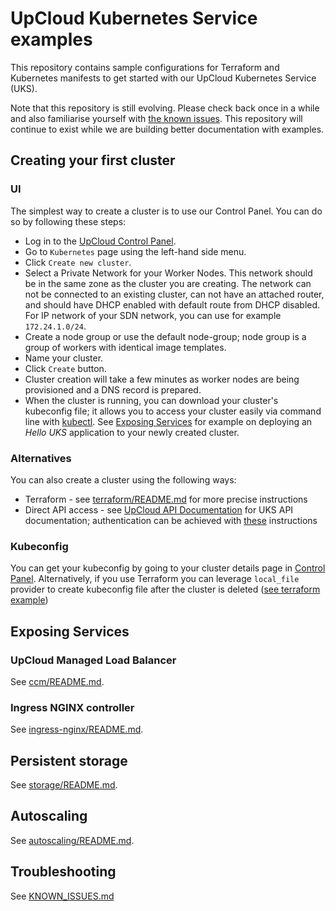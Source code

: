 # UpCloud Kubernetes Service examples

This repository contains sample configurations for Terraform and Kubernetes manifests to get started with our UpCloud Kubernetes Service (UKS).

Note that this repository is still evolving. Please check back once in a while and also familiarise yourself with [the known issues](KNOWN_ISSUES.md). This repository will continue to exist while we are building better documentation with examples.

## Creating your first cluster

### UI
The simplest way to create a cluster is to use our Control Panel. You can do so by following these steps:

* Log in to the [UpCloud Control Panel](https://hub.upcloud.com).
* Go to `Kubernetes` page using the left-hand side menu.
* Click `Create new cluster`.
* Select a Private Network for your Worker Nodes. This network should be in the same zone as the cluster you are creating. The network can not be connected to an existing cluster, can not have an attached router, and should have DHCP enabled with default route from DHCP disabled. For IP network of your SDN network, you can use for example `172.24.1.0/24`.
* Create a node group or use the default node-group; node group is a group of workers with identical image templates.
* Name your cluster.
* Click `Create` button.
* Cluster creation will take a few minutes as worker nodes are being provisioned and a DNS record is prepared.
* When the cluster is running, you can download your cluster's kubeconfig file; it allows you to access your cluster easily via command line with [kubectl](https://kubernetes.io/docs/tasks/tools/#kubectl). See [Exposing Services](#exposing-services) for example on deploying an _Hello UKS_ application to your newly created cluster.

### Alternatives
You can also create a cluster using the following ways:
* Terraform - see [terraform/README.md](terraform/README.md) for more precise instructions
* Direct API access - see [UpCloud API Documentation](https://developers.upcloud.com/1.3/20-managed-kubernetes/) for UKS API documentation; authentication can be achieved with [these](https://developers.upcloud.com/1.3/2-architecture/#authentication) instructions

### Kubeconfig

You can get your kubeconfig by going to your cluster details page in [Control Panel](https://hub.upcloud.com/kubernetes).
Alternatively, if you use Terraform you can leverage `local_file` provider to create kubeconfig file after the cluster is deleted ([see terraform example](terraform/main.tf))

## Exposing Services

### UpCloud Managed Load Balancer

See [ccm/README.md](ccm/README.md).

### Ingress NGINX controller

See [ingress-nginx/README.md](ingress-nginx/README.md).

## Persistent storage

See [storage/README.md](storage/README.md).  

## Autoscaling

See [autoscaling/README.md](autoscaling/README.md).

## Troubleshooting

See [KNOWN_ISSUES.md](KNOWN_ISSUES.md)
